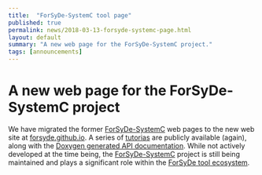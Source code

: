 ```yaml
---
title:  "ForSyDe-SystemC tool page"
published: true
permalink: news/2018-03-13-forsyde-systemc-page.html
layout: default
summary: "A new web page for the ForSyDe-SystemC project."
tags: [announcements]
---
```


# A new web page for the ForSyDe-SystemC project

We have migrated the former [ForSyDe-SystemC](https://forsyde.github.io/ForSyDe-SystemC/) web pages to the new web site at [forsyde.github.io](https://forsyde.github.io/). A series of [tutorias](https://forsyde.github.io/ForSyDe-SystemC/#documentation) are publicly available (again), along with the [Doxygen generated API documentation](https://forsyde.github.io/ForSyDe-SystemC/api/). While not actively developed at the time being, the [ForSyDe-SystemC](https://forsyde.github.io/ForSyDe-SystemC/) project is still being maintained and plays a significant role within the [ForSyDe tool ecosystem](https://forsyde.github.io/tools.html).
